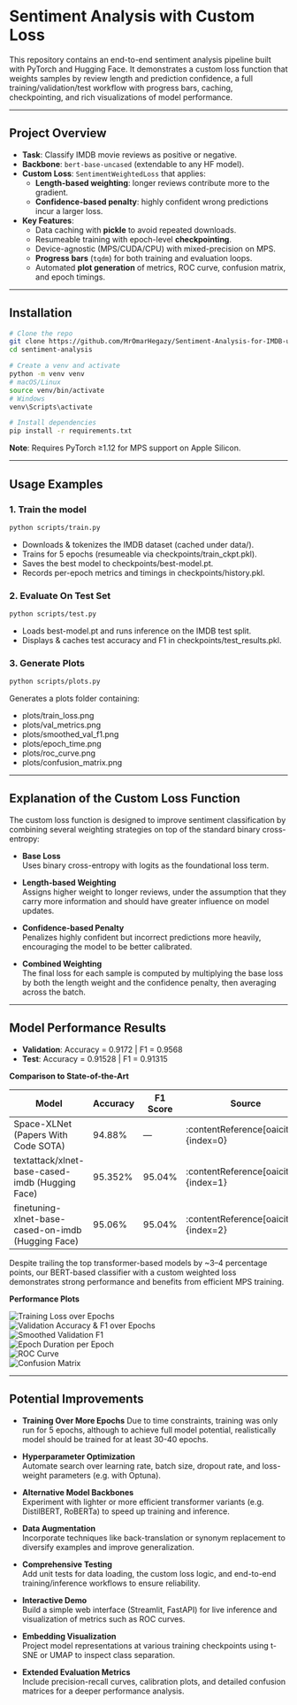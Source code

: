 # Sentiment Analysis with Custom Loss

This repository contains an end-to-end sentiment analysis pipeline built with PyTorch and Hugging Face. It demonstrates a custom loss function that weights samples by review length and prediction confidence, a full training/validation/test workflow with progress bars, caching, checkpointing, and rich visualizations of model performance.

---

## Project Overview

- **Task**: Classify IMDB movie reviews as positive or negative.
- **Backbone**: `bert-base-uncased` (extendable to any HF model).
- **Custom Loss**: `SentimentWeightedLoss` that applies:
  - **Length-based weighting**: longer reviews contribute more to the gradient.
  - **Confidence-based penalty**: highly confident wrong predictions incur a larger loss.
- **Key Features**:
  - Data caching with **pickle** to avoid repeated downloads.
  - Resumeable training with epoch-level **checkpointing**.
  - Device-agnostic (MPS/CUDA/CPU) with mixed-precision on MPS.
  - **Progress bars** (`tqdm`) for both training and evaluation loops.
  - Automated **plot generation** of metrics, ROC curve, confusion matrix, and epoch timings.

---

## Installation

```bash
# Clone the repo
git clone https://github.com/MrOmarHegazy/Sentiment-Analysis-for-IMDB-using-Deep-Learning.git
cd sentiment-analysis

# Create a venv and activate
python -m venv venv
# macOS/Linux
source venv/bin/activate
# Windows
venv\Scripts\activate

# Install dependencies
pip install -r requirements.txt

```

**Note**: Requires PyTorch ≥1.12 for MPS support on Apple Silicon.

---

## Usage Examples

### 1. Train the model

```bash
python scripts/train.py
```

- Downloads & tokenizes the IMDB dataset (cached under data/).
- Trains for 5 epochs (resumeable via checkpoints/train_ckpt.pkl).
- Saves the best model to checkpoints/best-model.pt.
- Records per-epoch metrics and timings in checkpoints/history.pkl.

### 2. Evaluate On Test Set

```bash
python scripts/test.py
```

- Loads best-model.pt and runs inference on the IMDB test split.
- Displays & caches test accuracy and F1 in checkpoints/test_results.pkl.

### 3. Generate Plots

```bash
python scripts/plots.py
```

Generates a plots folder containing:

- plots/train_loss.png
- plots/val_metrics.png
- plots/smoothed_val_f1.png
- plots/epoch_time.png
- plots/roc_curve.png
- plots/confusion_matrix.png

---

## Explanation of the Custom Loss Function

The custom loss function is designed to improve sentiment classification by combining several weighting strategies on top of the standard binary cross-entropy:

- **Base Loss**  
  Uses binary cross-entropy with logits as the foundational loss term.

- **Length-based Weighting**  
  Assigns higher weight to longer reviews, under the assumption that they carry more information and should have greater influence on model updates.

- **Confidence-based Penalty**  
  Penalizes highly confident but incorrect predictions more heavily, encouraging the model to be better calibrated.

- **Combined Weighting**  
  The final loss for each sample is computed by multiplying the base loss by both the length weight and the confidence penalty, then averaging across the batch.

---

##  Model Performance Results

- **Validation**: Accuracy = 0.9172 | F1 = 0.9568  
- **Test**: Accuracy = 0.91528 | F1 = 0.91315  

**Comparison to State-of-the-Art**

| Model                                              | Accuracy | F1 Score | Source                                  |
|----------------------------------------------------|----------|----------|-----------------------------------------|
| Space-XLNet (Papers With Code SOTA)                | 94.88%   | —        | :contentReference[oaicite:0]{index=0} |
| textattack/xlnet-base-cased-imdb (Hugging Face)    | 95.352%  | 95.04%   | :contentReference[oaicite:1]{index=1} |
| finetuning-xlnet-base-cased-on-imdb (Hugging Face) | 95.06%   | 95.04%   | :contentReference[oaicite:2]{index=2} |

Despite trailing the top transformer-based models by ~3–4 percentage points, our BERT-based classifier with a custom weighted loss demonstrates strong performance and benefits from efficient MPS training.

**Performance Plots**

![Training Loss over Epochs](plots/train_loss.png)  
![Validation Accuracy & F1 over Epochs](plots/val_metrics.png)  
![Smoothed Validation F1](plots/smoothed_val_f1.png)  
![Epoch Duration per Epoch](plots/epoch_time.png)  
![ROC Curve](plots/roc_curve.png)  
![Confusion Matrix](plots/confusion_matrix.png)  


---

## Potential Improvements

- **Training Over More Epochs**
  Due to time constraints, training was only run for 5 epochs, although to achieve full model potential, realistically model should be trained for at least 30-40 epochs.

- **Hyperparameter Optimization**  
  Automate search over learning rate, batch size, dropout rate, and loss-weight parameters (e.g. with Optuna).

- **Alternative Model Backbones**  
  Experiment with lighter or more efficient transformer variants (e.g. DistilBERT, RoBERTa) to speed up training and inference.

- **Data Augmentation**  
  Incorporate techniques like back-translation or synonym replacement to diversify examples and improve generalization.

- **Comprehensive Testing**  
  Add unit tests for data loading, the custom loss logic, and end-to-end training/inference workflows to ensure reliability.

- **Interactive Demo**  
  Build a simple web interface (Streamlit, FastAPI) for live inference and visualization of metrics such as ROC curves.

- **Embedding Visualization**  
  Project model representations at various training checkpoints using t-SNE or UMAP to inspect class separation.

- **Extended Evaluation Metrics**  
  Include precision-recall curves, calibration plots, and detailed confusion matrices for a deeper performance analysis.
